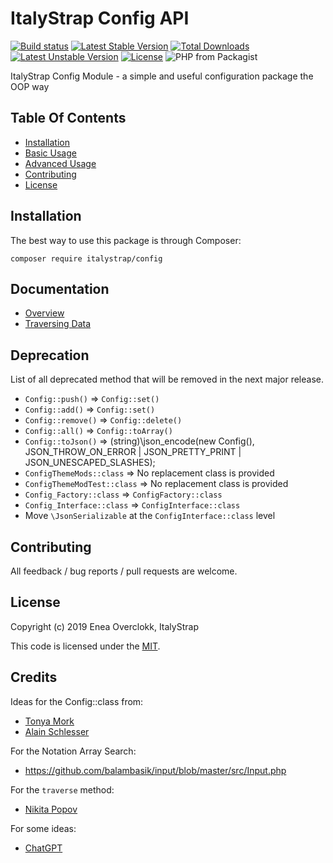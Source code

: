 # ItalyStrap Config API

[![Build status](https://github.com/ItalyStrap/config/actions/workflows/test.yml/badge.svg)](https://github.com/ItalyStrap/config/actions/workflows/test.yml?query=workflow%3Atest)
[![Latest Stable Version](https://img.shields.io/packagist/v/italystrap/config.svg)](https://packagist.org/packages/italystrap/config)
[![Total Downloads](https://img.shields.io/packagist/dt/italystrap/config.svg)](https://packagist.org/packages/italystrap/config)
[![Latest Unstable Version](https://img.shields.io/packagist/vpre/italystrap/config.svg)](https://packagist.org/packages/italystrap/config)
[![License](https://img.shields.io/packagist/l/italystrap/config.svg)](https://packagist.org/packages/italystrap/config)
![PHP from Packagist](https://img.shields.io/packagist/php-v/italystrap/config)

ItalyStrap Config Module - a simple and useful configuration package the OOP way

## Table Of Contents

* [Installation](#installation)
* [Basic Usage](#basic-usage)
* [Advanced Usage](#advanced-usage)
* [Contributing](#contributing)
* [License](#license)

## Installation

The best way to use this package is through Composer:

```CMD
composer require italystrap/config
```

## Documentation

* [Overview](docs/01_config.md)
* [Traversing Data](docs/02_traversing-data.md)

## Deprecation

List of all deprecated method that will  be removed in the next major release.

* `Config::push()` => `Config::set()`
* `Config::add()` => `Config::set()`
* `Config::remove()` => `Config::delete()`
* `Config::all()` => `Config::toArray()`
* `Config::toJson()` => (string)\json_encode(new Config(), JSON_THROW_ON_ERROR | JSON_PRETTY_PRINT | JSON_UNESCAPED_SLASHES);
* `ConfigThemeMods::class` => No replacement class is provided
* `ConfigThemeModTest::class` => No replacement class is provided
* `Config_Factory::class` => `ConfigFactory::class`
* `Config_Interface::class` => `ConfigInterface::class`
* Move `\JsonSerializable` at the `ConfigInterface::class` level

## Contributing

All feedback / bug reports / pull requests are welcome.

## License

Copyright (c) 2019 Enea Overclokk, ItalyStrap

This code is licensed under the [MIT](LICENSE).

## Credits

Ideas for the Config::class from:
 - [Tonya Mork](https://github.com/wpfulcrum/config)
 - [Alain Schlesser](https://github.com/brightnucleus/config)

For the Notation Array Search:
 - https://github.com/balambasik/input/blob/master/src/Input.php

For the `traverse` method:
 - [Nikita Popov](https://github.com/nikic/PHP-Parser)

For some ideas:
 - [ChatGPT](https://chat.openai.com)
